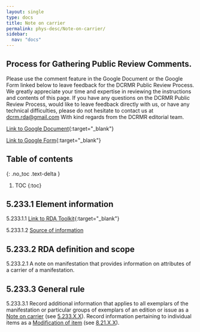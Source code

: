 ```yaml
---
layout: single
type: docs
title: Note on carrier
permalink: phys-desc/Note-on-carrier/
sidebar:
  nav: "docs"
---
```


## Process for Gathering Public Review Comments.
Please use the comment feature in the Google Document or the Google Form linked below to leave feedback for the DCRMR Public Review Process.  We greatly appreciate your time and expertise in reviewing the instructions and contents of this page.  If you have any questions on the DCRMR Public Review Process, would like to leave feedback directly with us, or have any technical difficulties, please do not hesitate to contact us at dcrm.rda@gmail.com  With kind regards from the DCRMR editorial team.

[Link to Google Document](https://docs.google.com/document/d/1Q8D81XweOpyWFPu1FGkkypzUPYq7K969aPqZjAPYb44/edit){:target="_blank"}

[Link to Google Form](https://docs.google.com/forms/d/e/1FAIpQLSdNtJkbY1mngdTcvCoB7zZcpaIuuKHvlbyiidP-QunDy14VcQ/viewform){:target="_blank"}

## Table of contents
{: .no_toc .text-delta }

1. TOC
{:toc}

## 5.233.1 Element information

<a name="5.233.1.1">5.233.1.1</a> [Link to RDA Toolkit](https://beta.rdatoolkit.org/Content/Index?externalId=en-US_ala-5887ca96-eae3-34c9-ac6b-5f1f73f3845b){:target="_blank"}

<a name="5.233.1.2">5.233.1.2</a> [Source of information](/DCRMR/phys-desc/)

## 5.233.2 RDA definition and scope

<a name="5.233.2.1">5.233.2.1</a> A note on manifestation that provides information on attributes of a carrier of a manifestation.

## 5.233.3 General rule

<a name="5.233.3.1">5.233.3.1</a> Record additional information that applies to all exemplars of the manifestation or particular groups of exemplars of an edition or issue as a [Note on carrier](/DCRMR/phys-desc/Note-on-carrier/) (see [5.233.X.X](/DCRMR/phys-desc/Note-on-carrier/#5.233.X.X)). Record information pertaining to individual items as a [Modification of item](/DCRMR/notes-on-items/Modification-of-item/) (see [8.21.X.X](/DCRMR/notes-on-items/Modification-of-item/#8.21.X.X)).
